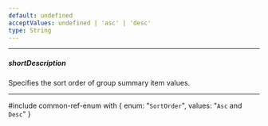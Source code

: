```yaml
---
default: undefined
acceptValues: undefined | 'asc' | 'desc'
type: String
---
```

---
##### shortDescription
Specifies the sort order of group summary item values.

---
#include common-ref-enum with {
    enum: "`SortOrder`",
    values: "`Asc` and `Desc`"
}